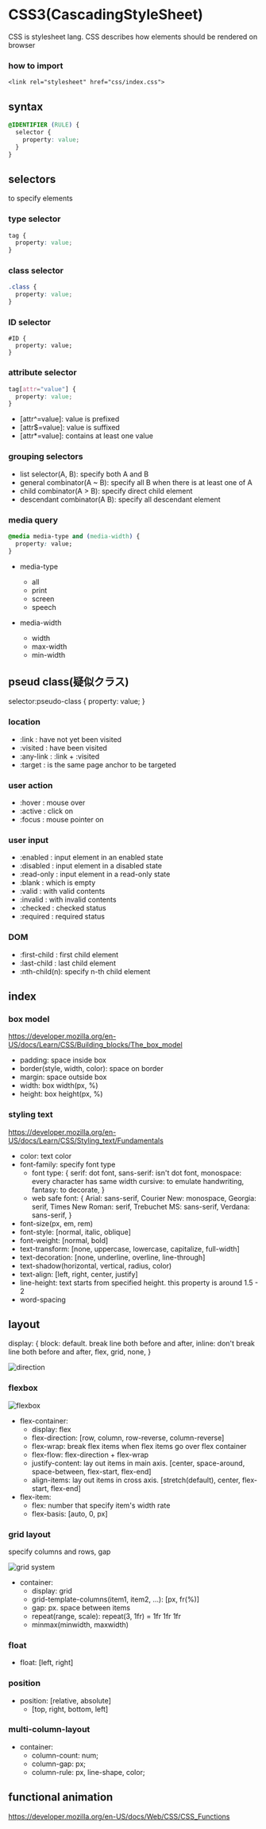 
# CSS3(CascadingStyleSheet)

CSS is stylesheet lang. CSS describes how elements should be rendered on browser

### how to import

```html: index.html
<link rel="stylesheet" href="css/index.css">
```


## syntax

```css
@IDENTIFIER (RULE) {
  selector {
    property: value;
  }
}
```

## selectors

to specify elements

### type selector

```css
tag {
  property: value;
}
```

### class selector

```css
.class {
  property: value;
}
```

### ID selector

```
#ID {
  property: value;
}
```

### attribute selector

```css
tag[attr="value"] {
  property: value;
}
```

- [attr^=value]: value is prefixed
- [attr$=value]: value is suffixed
- [attr*=value]: contains at least one value

### grouping selectors

- list selector(A, B): specify both A and B
- general combinator(A ~ B): specify all B when there is at least one of A
- child combinator(A > B): specify direct child element
- descendant combinator(A B): specify all descendant element

### media query

```css
@media media-type and (media-width) {
  property: value;
}
```

- media-type
  - all
  - print
  - screen
  - speech

- media-width
  - width
  - max-width
  - min-width


## pseud class(疑似クラス)

selector:pseudo-class {
  property: value;
}

### location

- :link : have not yet been visited
- :visited : have been visited
- :any-link : :link + :visited
- :target : is the same page anchor to be targeted

### user action

- :hover : mouse over
- :active : click on
- :focus : mouse pointer on

### user input

- :enabled : input element in an enabled state
- :disabled : input element in a disabled state
- :read-only : input element in a read-only state
- :blank : which is empty
- :valid : with valid contents
- :invalid : with invalid contents
- :checked : checked status
- :required : required status

### DOM

- :first-child : first child element
- :last-child : last child element
- :nth-child(n): specify n-th child element

## index

### box model

https://developer.mozilla.org/en-US/docs/Learn/CSS/Building_blocks/The_box_model

- padding: space inside box
- border(style, width, color): space on border
- margin: space outside box
- width: box width(px, %)
- height: box height(px, %)

### styling text

https://developer.mozilla.org/en-US/docs/Learn/CSS/Styling_text/Fundamentals

- color: text color
- font-family: specify font type
  - font type: {
    serif: dot font,
    sans-serif: isn't dot font,
    monospace: every character has same width
    cursive: to emulate handwriting,
    fantasy: to decorate,
  }
  - web safe font: {
    Arial: sans-serif,
    Courier New: monospace,
    Georgia: serif,
    Times New Roman: serif,
    Trebuchet MS: sans-serif,
    Verdana: sans-serif,
  }
- font-size(px, em, rem)
- font-style: [normal, italic, oblique]
- font-weight: [normal, bold]
- text-transform: [none, uppercase, lowercase, capitalize, full-width]
- text-decoration: [none, underline, overline, line-through]
- text-shadow(horizontal, vertical, radius, color)
- text-align: [left, right, center, justify]
- line-height: text starts from specified height. this property is around 1.5 - 2
- word-spacing


## layout

display: {
  block: default. break line both before and after,
  inline: don't break line both before and after,
  flex,
  grid,
  none,
  }

![direction](https://developer.mozilla.org/en-US/docs/Web/CSS/CSS_Flow_Layout/Block_and_Inline_Layout_in_Normal_Flow/mdn-horizontal.png)

### flexbox

![flexbox](https://developer.mozilla.org/en-US/docs/Learn/CSS/CSS_layout/Flexbox/flex_terms.png)

- flex-container:
  - display: flex
  - flex-direction: [row, column, row-reverse, column-reverse]
  - flex-wrap: break flex items when flex items go over flex container
  - flex-flow: flex-direction + flex-wrap
  - justify-content: lay out items in main axis.
    [center, space-around, space-between, flex-start, flex-end]
  - align-items: lay out items in cross axis.
    [stretch(default), center, flex-start, flex-end]
- flex-item:
  - flex: number that specify item's width rate
  - flex-basis: [auto, 0, px]


### grid layout

specify columns and rows, gap

![grid system](https://developer.mozilla.org/en-US/docs/Learn/CSS/CSS_layout/Grids/grid.png)

- container:
  - display: grid
  - grid-template-columns(item1, item2, ...): [px, fr(%)]
  - gap: px. space between items
  - repeat(range, scale): repeat(3, 1fr) = 1fr 1fr 1fr
  - minmax(minwidth, maxwidth)

### float

- float: [left, right]

### position

- position: [relative, absolute]
  - [top, right, bottom, left]

### multi-column-layout

- container:
  - column-count: num;
  - column-gap: px;
  - column-rule: px, line-shape, color;



## functional animation

https://developer.mozilla.org/en-US/docs/Web/CSS/CSS_Functions




